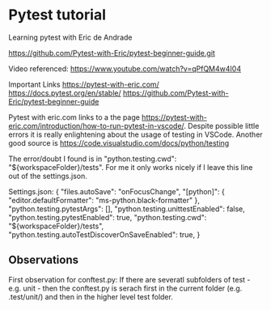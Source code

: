 # Pytest tutorial

Learning pytest with Eric de Andrade

https://github.com/Pytest-with-Eric/pytest-beginner-guide.git

Video referenced: https://www.youtube.com/watch?v=qPfQM4w4I04

Important Links
https://pytest-with-eric.com/
https://docs.pytest.org/en/stable/
https://github.com/Pytest-with-Eric/pytest-beginner-guide

Pytest with eric.com links to a the page https://pytest-with-eric.com/introduction/how-to-run-pytest-in-vscode/. 
Despite possible little errors it is really enlightening about the usage of testing in VSCode. 
Another good source is https://code.visualstudio.com/docs/python/testing

The error/doubt I found is in "python.testing.cwd": "${workspaceFolder}/tests". For me it only works nicely if I leave this line out of the settings.json.

Settings.json:
{
    "files.autoSave": "onFocusChange",
    "[python]": {
        "editor.defaultFormatter": "ms-python.black-formatter"
    },
    "python.testing.pytestArgs": [],
    "python.testing.unittestEnabled": false,
    "python.testing.pytestEnabled": true,
    "python.testing.cwd": "${workspaceFolder}/tests",
    "python.testing.autoTestDiscoverOnSaveEnabled": true,
}



## Observations
First observation for conftest.py: If there are severatl subfolders of test - e.g. unit - then the conftest.py is serach first in the current folder (e.g. .test/unit/) and then in the higher level test folder.